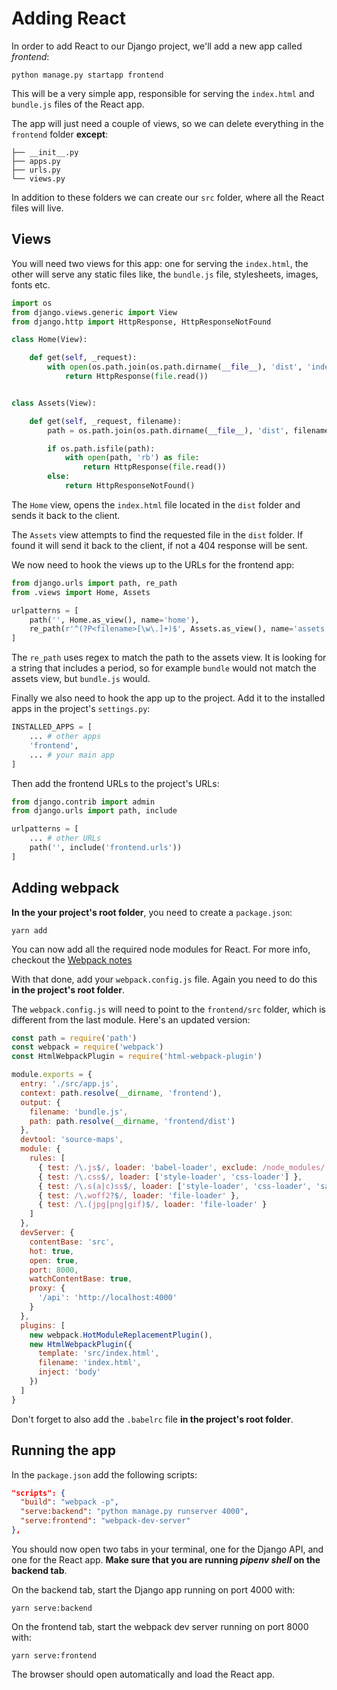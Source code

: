 # Adding React

In order to add React to our Django project, we'll add a new app called _frontend_:

```
python manage.py startapp frontend
```

This will be a very simple app, responsible for serving the `index.html` and `bundle.js` files of the React app.

The app will just need a couple of views, so we can delete everything in the `frontend` folder **except**:

```
├── __init__.py
├── apps.py
├── urls.py
└── views.py
```

In addition to these folders we can create our `src` folder, where all the React files will live.

## Views

You will need two views for this app: one for serving the `index.html`, the other will serve any static files like, the `bundle.js` file, stylesheets, images, fonts etc.

```py
import os
from django.views.generic import View
from django.http import HttpResponse, HttpResponseNotFound

class Home(View):

    def get(self, _request):
        with open(os.path.join(os.path.dirname(__file__), 'dist', 'index.html')) as file:
            return HttpResponse(file.read())


class Assets(View):

    def get(self, _request, filename):
        path = os.path.join(os.path.dirname(__file__), 'dist', filename)

        if os.path.isfile(path):
            with open(path, 'rb') as file:
                return HttpResponse(file.read())
        else:
            return HttpResponseNotFound()
```

The `Home` view, opens the `index.html` file located in the `dist` folder and sends it back to the client.

The `Assets` view attempts to find the requested file in the `dist` folder. If found it will send it back to the client, if not a 404 response will be sent.

We now need to hook the views up to the URLs for the frontend app:

```py
from django.urls import path, re_path
from .views import Home, Assets

urlpatterns = [
    path('', Home.as_view(), name='home'),
    re_path(r'^(?P<filename>[\w\.]+)$', Assets.as_view(), name='assets'),
]
```

The `re_path` uses regex to match the path to the assets view. It is looking for a string that includes a period, so for example `bundle` would not match the assets view, but `bundle.js` would.

Finally we also need to hook the app up to the project. Add it to the installed apps in the project's `settings.py`:

```py
INSTALLED_APPS = [
    ... # other apps
    'frontend',
    ... # your main app
]
```

Then add the frontend URLs to the project's URLs:

```py
from django.contrib import admin
from django.urls import path, include

urlpatterns = [
    ... # other URLs
    path('', include('frontend.urls'))
]
```

## Adding webpack

**In the your project's root folder**, you need to create a `package.json`:

```
yarn add
```

You can now add all the required node modules for React. For more info, checkout the [Webpack notes](../appendix-01/webpack.md)

With that done, add your `webpack.config.js` file. Again you need to do this **in the project's root folder**.

The `webpack.config.js` will need to point to the `frontend/src` folder, which is different from the last module. Here's an updated version:

```js
const path = require('path')
const webpack = require('webpack')
const HtmlWebpackPlugin = require('html-webpack-plugin')

module.exports = {
  entry: './src/app.js',
  context: path.resolve(__dirname, 'frontend'),
  output: {
    filename: 'bundle.js',
    path: path.resolve(__dirname, 'frontend/dist')
  },
  devtool: 'source-maps',
  module: {
    rules: [
      { test: /\.js$/, loader: 'babel-loader', exclude: /node_modules/ },
      { test: /\.css$/, loader: ['style-loader', 'css-loader'] },
      { test: /\.s(a|c)ss$/, loader: ['style-loader', 'css-loader', 'sass-loader'] },
      { test: /\.woff2?$/, loader: 'file-loader' },
      { test: /\.(jpg|png|gif)$/, loader: 'file-loader' }
    ]
  },
  devServer: {
    contentBase: 'src',
    hot: true,
    open: true,
    port: 8000,
    watchContentBase: true,
    proxy: {
      '/api': 'http://localhost:4000'
    }
  },
  plugins: [
    new webpack.HotModuleReplacementPlugin(),
    new HtmlWebpackPlugin({
      template: 'src/index.html',
      filename: 'index.html',
      inject: 'body'
    })
  ]
}
```

Don't forget to also add the `.babelrc` file **in the project's root folder**.

## Running the app

In the `package.json` add the following scripts:

```json
"scripts": {
  "build": "webpack -p",
  "serve:backend": "python manage.py runserver 4000",
  "serve:frontend": "webpack-dev-server"
},
```

You should now open two tabs in your terminal, one for the Django API, and one for the React app. **Make sure that you are running _pipenv shell_ on the backend tab**.

On the backend tab, start the Django app running on port 4000 with:

```
yarn serve:backend
```

On the frontend tab, start the webpack dev server running on port 8000 with:

```
yarn serve:frontend
```

The browser should open automatically and load the React app.
